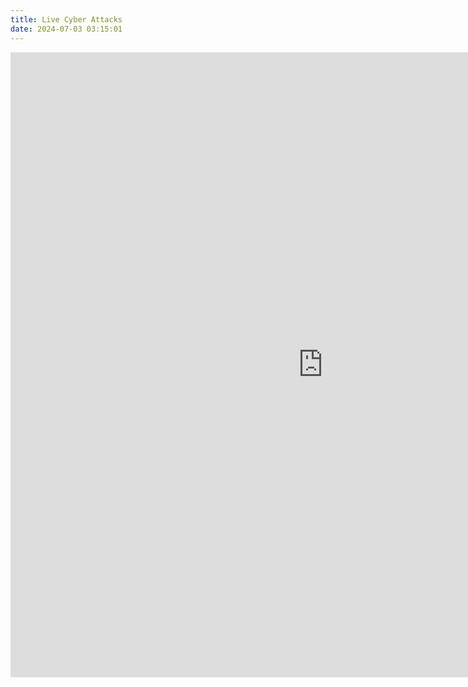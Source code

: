 ```yaml
---
title: Live Cyber Attacks
date: 2024-07-03 03:15:01
---
```

<iframe width="1000" height="1000" src="https://cybermap.kaspersky.com/en/widget/dynamic/dark" frameborder="0">